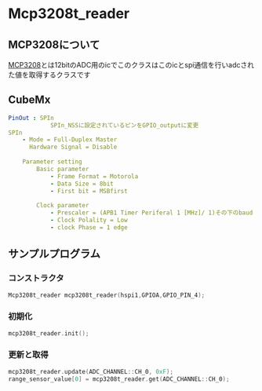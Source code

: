 # Mcp3208t_reader

## MCP3208について

[MCP3208](https://akizukidenshi.com/catalog/g/gI-00238/)とは12bitのADC用のicでこのクラスはこのicとspi通信を行いadcされた値を取得するクラスです

## CubeMx
```yaml
PinOut : SPIn
            SPIn_NSSに設定されているピンをGPIO_outputに変更
SPIn
    - Mode = Full-Duplex Master
      Hardware Signal = Disable
    
    Parameter setting
        Basic parameter
            - Frame Format = Motorola
            - Data Size = 8bit
            - First bit = MSBfirst
        
        Clock parameter
            - Prescaler = (APB1 Timer Periferal 1 [MHz]/ 1)その下のbaud rateが1000.0KBit/sになるように設定
            - Clock Polality = Low
            - clock Phase = 1 edge
```

## サンプルプログラム

### コンストラクタ
```c++
Mcp3208t_reader mcp3208t_reader(hspi1,GPIOA,GPIO_PIN_4);
```

### 初期化
```c++
mcp3208t_reader.init();
```

### 更新と取得
```c++
mcp3208t_reader.update(ADC_CHANNEL::CH_0, 0xF);
range_sensor_value[0] = mcp3208t_reader.get(ADC_CHANNEL::CH_0);
```
